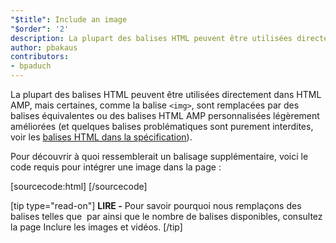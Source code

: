 ```yaml
---
"$title": Include an image
"$order": '2'
description: La plupart des balises HTML peuvent être utilisées directement dans HTML AMP, mais certaines balises, telles que la balise <img>, sont remplacées par des balises HTML AMP personnalisées équivalentes ou légèrement améliorées
author: pbakaus
contributors:
- bpaduch
---
```


La plupart des balises HTML peuvent être utilisées directement dans HTML AMP, mais certaines, comme la balise `<img>`, sont remplacées par des balises équivalentes ou des balises HTML AMP personnalisées légèrement améliorées (et quelques balises problématiques sont purement interdites, voir les [balises HTML dans la spécification](../../../../documentation/guides-and-tutorials/learn/spec/amphtml.md)).

Pour découvrir à quoi ressemblerait un balisage supplémentaire, voici le code requis pour intégrer une image dans la page :

[sourcecode:html]
<amp-img src="welcome.jpg" alt="Welcome" height="400" width="800"></amp-img>
[/sourcecode]

[tip type="read-on"] <strong>LIRE -</strong> Pour savoir pourquoi nous remplaçons des balises telles que <code><img></code> par <a><code><amp-img></code></a> ainsi que le nombre de balises disponibles, consultez la page <a>Inclure les images et vidéos</a>. [/tip]
